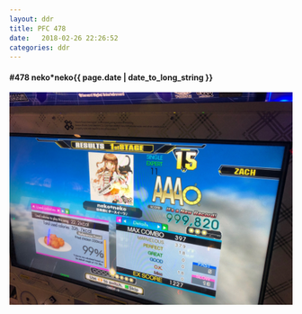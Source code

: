 ```yaml
---
layout: ddr
title: PFC 478
date:   2018-02-26 22:26:52
categories: ddr
---
```


#### **#478** neko*neko<span class="pull-right">{{ page.date | date_to_long_string }}</span>
![](/images/pfc/478_neko*neko.jpg)
